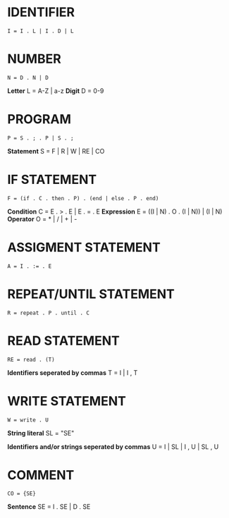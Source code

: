 # IDENTIFIER
    I = I . L | I . D | L

# NUMBER
    N = D . N | D

**Letter**
L = A-Z | a-z
**Digit**
D = 0-9

# PROGRAM
    P = S . ; . P | S . ;

**Statement**
S = F | R | W | RE | CO

# IF STATEMENT
    F = (if . C . then . P) . (end | else . P . end)

**Condition**
C = E . > . E | E . = . E
**Expression**
E = ((I | N) . O . (I | N)) | (I | N)
**Operator**
O = * | / | + | -

# ASSIGMENT STATEMENT
    A = I . := . E

# REPEAT/UNTIL STATEMENT
    R = repeat . P . until . C

# READ STATEMENT
    RE = read . (T)

**Identifiers seperated by commas**
T = I | I , T 

# WRITE STATEMENT
    W = write . U

**String literal**
SL = "SE"

**Identifiers and/or strings seperated by commas**
U = I | SL | I , U | SL , U 

# COMMENT

    CO = {SE}

**Sentence**
SE = I . SE | D . SE

